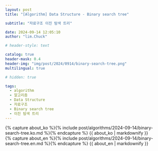 ```yaml
---
layout: post
title: "[Algorithm] Data Structure - Binary search tree"

subtitle: "자료구조 이진 탐색 트리"

date: 2024-09-14 12:05:10
author: "lim.Chuck"

# header-style: text

catalog: true
header-mask: 0.4
header-img: "img/post/2024/0914/binary-search-tree.png"
multilingual: true

# hidden: true

tags:
  - algorithm
  - 알고리즘
  - Data Structure
  - 자료구조
  - Binary search tree
  - 이진 탐색 트리
---
```


<div class="ko post-container">
    {% capture about_ko %}{% include post/algorithms/2024-09-14/binary-search-tree.ko.md %}{% endcapture %}
    {{ about_ko | markdownify }}
</div>
<div class="en post-container">
    {% capture about_en %}{% include post/algorithms/2024-09-14/binary-search-tree.en.md %}{% endcapture %}
    {{ about_en | markdownify }}
</div>
